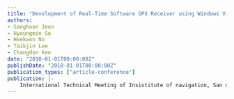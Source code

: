 ```yaml
---
title: "Development of Real-Time Software GPS Receiver using Windows Visual C++ and USB RF Front-end"
authors:
- Sanghoon Jeon
- Hyoungmin So
- Heekwon No
- Taikjin Lee
- Changdon Kee
date: "2010-01-01T00:00:00Z"
publishDate: "2010-01-01T00:00:00Z"
publication_types: ["article-conference"]
publication: |-
    International Technical Meeting of Insistitute of navigation, San diego USA, January, 2010
---
```

